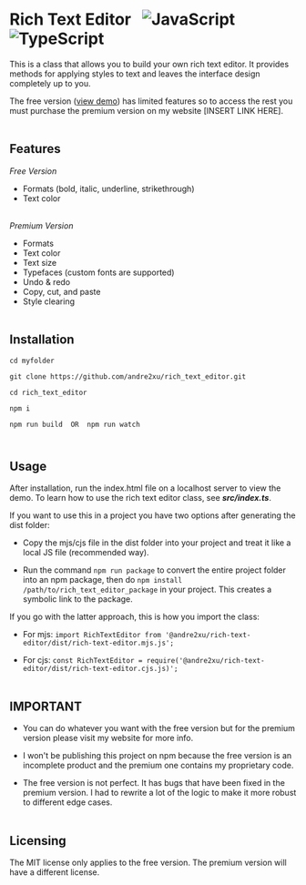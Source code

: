 # Rich Text Editor &nbsp; ![JavaScript](https://shields.io/badge/JavaScript-F7DF1E?logo=JavaScript&logoColor=000&style=flat-square) ![TypeScript](https://shields.io/badge/TypeScript-3178C6?logo=TypeScript&logoColor=FFF&style=flat-square)<br>

This is a class that allows you to build your own rich text editor. It provides methods for applying styles to text and leaves the interface design completely up to you.

The free version (<a href="https://andre2xu.github.io/rich_text_editor/">view demo</a>) has limited features so to access the rest you must purchase the premium version on my website [INSERT LINK HERE].<br><br>

## Features
*Free Version*
- Formats (bold, italic, underline, strikethrough)
- Text color<br><br>

*Premium Version*
- Formats
- Text color
- Text size
- Typefaces (custom fonts are supported)
- Undo & redo
- Copy, cut, and paste
- Style clearing
<br><br>

## Installation
```
cd myfolder

git clone https://github.com/andre2xu/rich_text_editor.git

cd rich_text_editor

npm i

npm run build  OR  npm run watch
```

## <br>Usage
After installation, run the index.html file on a localhost server to view the demo. To learn how to use the rich text editor class, see  ***src/index.ts***.

If you want to use this in a project you have two options after generating the dist folder:

- Copy the mjs/cjs file in the dist folder into your project and treat it like a local JS file (recommended way).

- Run the command `npm run package` to convert the entire project folder into an npm package, then do `npm install /path/to/rich_text_editor_package` in your project. This creates a symbolic link to the package.

If you go with the latter approach, this is how you import the class:
- For mjs: `import RichTextEditor from '@andre2xu/rich-text-editor/dist/rich-text-editor.mjs.js';`

- For cjs: `const RichTextEditor = require('@andre2xu/rich-text-editor/dist/rich-text-editor.cjs.js)';`
<br><br>

## IMPORTANT
- You can do whatever you want with the free version but for the premium version please visit my website for more info.

- I won't be publishing this project on npm because the free version is an incomplete product and the premium one contains my proprietary code.

- The free version is not perfect. It has bugs that have been fixed in the premium version. I had to rewrite a lot of the logic to make it more robust to different edge cases.
<br><br>

## Licensing
The MIT license only applies to the free version. The premium version will have a different license.